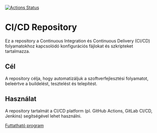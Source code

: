 [![Actions Status](https://github.com/ozselevi/cicd/workflows/Test,%20build%20and%20release/badge.svg)](https://github.com/ozselevi/cicd/actions)
# CI/CD Repository

Ez a repository a Continuous Integration és Continuous Delivery (CI/CD) folyamatokhoz kapcsolódó konfigurációs fájlokat és szkripteket tartalmazza.

## Cél

A repository célja, hogy automatizáljuk a szoftverfejlesztési folyamatot, beleértve a buildelést, tesztelést és telepítést.

## Használat

A repository tartalmát a CI/CD platform (pl. GitHub Actions, GitLab CI/CD, Jenkins) segítségével lehet használni.

[Futtatható program](https://github.com/ozselevi/cicd/releases/tag/latest)
